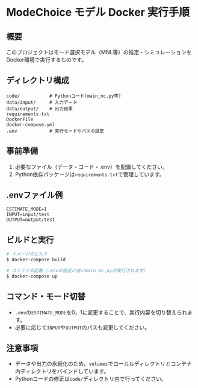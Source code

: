 # ModeChoice モデル Docker 実行手順

## 概要
このプロジェクトはモード選択モデル（MNL等）の推定・シミュレーションをDocker環境で実行するものです。

## ディレクトリ構成
```
code/           # Pythonコード(main_mc.py等)
data/input/     # 入力データ
data/output/    # 出力結果
requirements.txt
DockerFile
docker-compose.yml
.env            # 実行モードやパスの設定
```

## 事前準備
1. 必要なファイル（データ・コード・.env）を配置してください。
2. Python依存パッケージは`requirements.txt`で管理しています。

## .envファイル例
```
ESTIMATE_MODE=1
INPUT=input/test
OUTPUT=output/test
```

## ビルドと実行
```sh
# イメージのビルド
$ docker-compose build

# コンテナの起動（.envの設定に従いmain_mc.pyが実行されます）
$ docker-compose up
```

## コマンド・モード切替
- `.env`の`ESTIMATE_MODE`を0，1に変更することで、実行内容を切り替えられます。
- 必要に応じて`INPUT`や`OUTPUT`のパスも変更してください。

## 注意事項
- データや出力の永続化のため、`volumes`でローカルディレクトリとコンテナ内ディレクトリをバインドしています。
- Pythonコードの修正は`code/`ディレクトリ内で行ってください。
